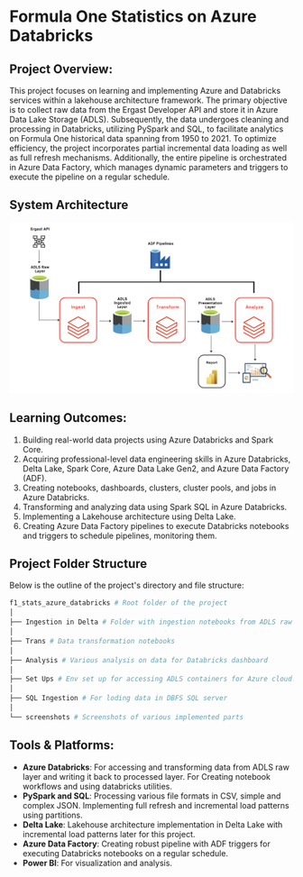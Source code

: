 # Formula One Statistics on Azure Databricks

## Project Overview:

This project focuses on learning and implementing Azure and Databricks services within a lakehouse architecture framework. The primary objective is to collect raw data from the Ergast Developer API and store it in Azure Data Lake Storage (ADLS). Subsequently, the data undergoes cleaning and processing in Databricks, utilizing PySpark and SQL, to facilitate analytics on Formula One historical data spanning from 1950 to 2021. To optimize efficiency, the project incorporates partial incremental data loading as well as full refresh mechanisms. Additionally, the entire pipeline is orchestrated in Azure Data Factory, which manages dynamic parameters and triggers to execute the pipeline on a regular schedule.

## System Architecture

![Detailed Overview of the System](screenshots/system_diagram.png)

## Learning Outcomes:

1. Building real-world data projects using Azure Databricks and Spark Core.
2. Acquiring professional-level data engineering skills in Azure Databricks, Delta Lake, Spark Core, Azure Data Lake Gen2, and Azure Data Factory (ADF).
3. Creating notebooks, dashboards, clusters, cluster pools, and jobs in Azure Databricks.
4. Transforming and analyzing data using Spark SQL in Azure Databricks.
5. Implementing a Lakehouse architecture using Delta Lake.
6. Creating Azure Data Factory pipelines to execute Databricks notebooks and triggers to schedule pipelines, monitoring them.


## Project Folder Structure

Below is the outline of the project's directory and file structure:

```bash
f1_stats_azure_databricks # Root folder of the project
│
├── Ingestion in Delta # Folder with ingestion notebooks from ADLS raw layer
│
├── Trans # Data transformation notebooks 
│
├── Analysis # Various analysis on data for Databricks dashboard
│ 
├── Set Ups # Env set up for accessing ADLS containers for Azure cloud.
│ 
├── SQL Ingestion # For loding data in DBFS SQL server
│ 
└── screenshots # Screenshots of various implemented parts

```

## Tools & Platforms:

- **Azure Databricks**: For accessing and transforming data from ADLS raw layer and writing it back to processed layer. For Creating notebook workflows and using databricks utilities.
- **PySpark and SQL**: Processing various file formats in CSV, simple and complex JSON. Implementing full refresh and incremental load patterns using partitions.
- **Delta Lake**: Lakehouse architecture implementation in Delta Lake with incremental load patterns later for this project.
- **Azure Data Factory**: Creating robust pipeline with ADF triggers for executing Databricks notebooks on a regular schedule.
- **Power BI**: For visualization and analysis.
